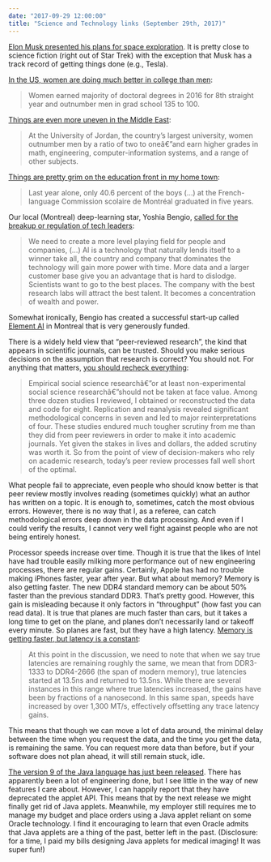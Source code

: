```yaml
---
date: "2017-09-29 12:00:00"
title: "Science and Technology links (September 29th, 2017)"
---
```




[Elon Musk presented his plans for space exploration](https://m.youtube.com/watch?feature=youtu.be&amp;v=E4FY894HyF8). It is pretty close to science fiction (right out of Star Trek) with the exception that Musk has a track record of getting things done (e.g., Tesla).

[In the US, women are doing much better in college than men](http://www.aei.org/publication/women-earned-majority-of-doctoral-degrees-in-2016-for-8th-straight-year-and-outnumber-men-in-grad-school-135-to-100/):

> Women earned majority of doctoral degrees in 2016 for 8th straight year and outnumber men in grad school 135 to 100.


[Things are even more uneven in the Middle East](https://www.theatlantic.com/education/archive/2017/09/boys-are-not-defective/540204/):

> At the University of Jordan, the country&rsquo;s largest university, women outnumber men by a ratio of two to oneâ€”and earn higher grades in math, engineering, computer-information systems, and a range of other subjects.


[Things are pretty grim on the education front in my home town](http://www.cbc.ca/news/business/dismal-dropout-rates-among-french-speaking-students-worry-minister-1.2771757):

> Last year alone, only 40.6 percent of the boys (&hellip;) at the French-language Commission scolaire de Montréal graduated in five years.


Our local (Montreal) deep-learning star, Yoshia Bengio, [called for the breakup or regulation of tech leaders](https://www.axios.com/artificial-intelligence-pioneer-calls-for-the-breakup-of-big-tech-2487483705.html):

> We need to create a more level playing field for people and companies, (&hellip;) AI is a technology that naturally lends itself to a winner take all, the country and company that dominates the technology will gain more power with time. More data and a larger customer base give you an advantage that is hard to dislodge. Scientists want to go to the best places. The company with the best research labs will attract the best talent. It becomes a concentration of wealth and power.


Somewhat ironically, Bengio has created a successful start-up called [Element AI](https://www.elementai.com) in Montreal that is very generously funded.

There is a widely held view that &ldquo;peer-reviewed research&rdquo;, the kind that appears in scientific journals, can be trusted. Should you make serious decisions on the assumption that research is correct? You should not. For anything that matters, [you should recheck everything](http://www.openphilanthropy.org/blog/reasonable-doubt-new-look-whether-prison-growth-cuts-crime):

> Empirical social science researchâ€”or at least non-experimental social science researchâ€”should not be taken at face value. Among three dozen studies I reviewed, I obtained or reconstructed the data and code for eight. Replication and reanalysis revealed significant methodological concerns in seven and led to major reinterpretations of four. These studies endured much tougher scrutiny from me than they did from peer reviewers in order to make it into academic journals. Yet given the stakes in lives and dollars, the added scrutiny was worth it. So from the point of view of decision-makers who rely on academic research, today&rsquo;s peer review processes fall well short of the optimal.


What people fail to appreciate, even people who should know better is that peer review mostly involves reading (sometimes quickly) what an author has written on a topic. It is enough to, sometimes, catch the most obvious errors. However, there is no way that I, as a referee, can catch methodological errors deep down in the data processing. And even if I could verify the results, I cannot very well fight against people who are not being entirely honest.

Processor speeds increase over time. Though it is true that the likes of Intel have had trouble easily milking more performance out of new engineering processes, there are regular gains. Certainly, Apple has had no trouble making iPhones faster, year after year. But what about memory? Memory is also getting faster. The new DDR4 standard memory can be about 50% faster than the previous standard DDR3. That&rsquo;s pretty good. However, this gain is misleading because it only factors in &ldquo;throughput&rdquo; (how fast you can read data). It is true that planes are much faster than cars, but it takes a long time to get on the plane, and planes don&rsquo;t necessarily land or takeoff every minute. So planes are fast, but they have a high latency. [Memory is getting faster, but latency is a constant](http://www.crucial.com/usa/en/memory-performance-speed-latency):

> At this point in the discussion, we need to note that when we say true latencies are remaining roughly the same, we mean that from DDR3-1333 to DDR4-2666 (the span of modern memory), true latencies started at 13.5ns and returned to 13.5ns. While there are several instances in this range where true latencies increased, the gains have been by fractions of a nanosecond. In this same span, speeds have increased by over 1,300 MT/s, effectively offsetting any trace latency gains.


This means that though we can move a lot of data around, the minimal delay between the time when you request the data, and the time you get the data, is remaining the same. You can request more data than before, but if your software does not plan ahead, it will still remain stuck, idle.

[The version 9 of the Java language has just been released](https://docs.oracle.com/javase/9/whatsnew/toc.htm#JSNEW-GUID-825576B5-203C-4C8D-85E5-FFDA4CA0B346). There has apparently been a lot of engineering done, but I see little in the way of new features I care about. However, I can happily report that they have deprecated the applet API. This means that by the next release we might finally get rid of Java applets. Meanwhile, my employer still requires me to manage my budget and place orders using a Java applet reliant on some Oracle technology. I find it encouraging to learn that even Oracle admits that Java applets are a thing of the past, better left in the past. (Disclosure: for a time, I paid my bills designing Java applets for medical imaging! It was super fun!)

